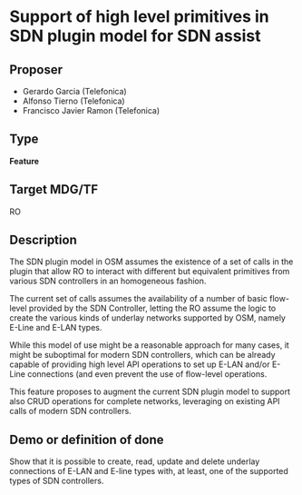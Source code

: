 # Support of high level primitives in SDN plugin model for SDN assist #
 
## Proposer ##
- Gerardo Garcia (Telefonica)
- Alfonso Tierno (Telefonica)
- Francisco Javier Ramon (Telefonica)
 
## Type ##
**Feature**
 
## Target MDG/TF ##
RO
 
## Description ##
The SDN plugin model in OSM assumes the existence of a set of calls in the 
plugin that allow RO to interact with different but equivalent primitives from 
various SDN controllers in an homogeneous fashion.

The current set of calls assumes the availability of a number of basic 
flow-level provided by the SDN Controller, letting the RO assume the logic to 
create the various kinds of underlay networks supported by OSM, namely E-Line 
and E-LAN types.

While this model of use might be a reasonable approach for many cases, it might 
be suboptimal for modern SDN controllers, which can be already capable of 
providing high level API operations to set up E-LAN and/or E-Line connections 
(and even prevent the use of flow-level operations.

This feature proposes to augment the current SDN plugin model to support also 
CRUD operations for complete networks, leveraging on existing API calls of 
modern SDN controllers.

## Demo or definition of done ##
Show that it is possible to create, read, update and delete underlay 
connections of E-LAN and E-line types with, at least, one of the supported 
types of SDN controllers.